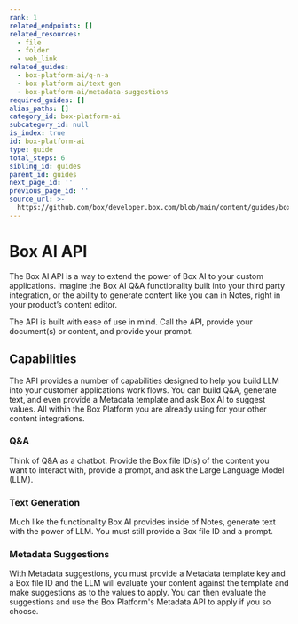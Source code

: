 ```yaml
---
rank: 1
related_endpoints: []
related_resources:
  - file
  - folder
  - web_link
related_guides:
  - box-platform-ai/q-n-a
  - box-platform-ai/text-gen
  - box-platform-ai/metadata-suggestions
required_guides: []
alias_paths: []
category_id: box-platform-ai
subcategory_id: null
is_index: true
id: box-platform-ai
type: guide
total_steps: 6
sibling_id: guides
parent_id: guides
next_page_id: ''
previous_page_id: ''
source_url: >-
  https://github.com/box/developer.box.com/blob/main/content/guides/box-platform-ai/index.md
---
```

# Box AI API

The Box AI API is a way to extend the power of Box AI to your custom
applications. Imagine the Box AI Q&A functionality built into your third party
integration, or the ability to generate content like you can in Notes, right in
your product’s content editor.

The API is built with ease of use in mind. Call the API, provide your
document(s) or content, and provide your prompt.

## Capabilities

The API provides a number of capabilities designed to help you build LLM into
your customer applications work flows. You can build Q&A, generate text, and
even provide a Metadata template and ask Box AI to suggest values. All within
the Box Platform you are already using for your other content integrations.

### Q&A

Think of Q&A as a chatbot. Provide the Box file ID(s) of the content you want
to interact with, provide a prompt, and ask the Large Language Model (LLM).

### Text Generation

Much like the functionality Box AI provides inside of Notes, generate text with
the power of LLM. You must still provide a Box file ID and a prompt.

### Metadata Suggestions

With Metadata suggestions, you must provide a Metadata template key and a Box
file ID and the LLM will evaluate your content against the template and make
suggestions as to the values to apply. You can then evaluate the suggestions
and use the Box Platform's Metadata API to apply if you so choose.